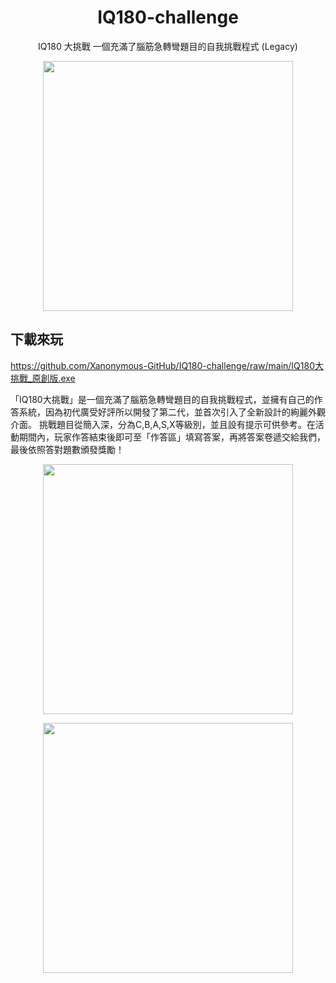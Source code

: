 <h1 align="center">IQ180-challenge</h1>
<p align="center">
IQ180 大挑戰 一個充滿了腦筋急轉彎題目的自我挑戰程式 (Legacy)
</p>
<p align="center">
  <img src="https://i.imgur.com/vgOoCpI.webp" alt="" width="400"/>
</p>

## 下載來玩
https://github.com/Xanonymous-GitHub/IQ180-challenge/raw/main/IQ180大挑戰_原創版.exe

「IQ180大挑戰」是一個充滿了腦筋急轉彎題目的自我挑戰程式，並擁有自己的作答系統，因為初代廣受好評所以開發了第二代，並首次引入了全新設計的絢麗外觀介面。
挑戰題目從簡入深，分為C,B,A,S,X等級別，並且設有提示可供參考。在活動期間內，玩家作答結束後即可至「作答區」填寫答案，再將答案卷遞交給我們，最後依照答對題數頒發獎勵！


<p align="center">
  <img src="https://i.imgur.com/W4uUgpw.webp" alt="" width="400"/>
</p>
<p align="center">
  <img src="https://i.imgur.com/fRxOnE4.webp" alt="" width="400"/>
</p>
